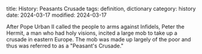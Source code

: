 title: History: Peasants Crusade
tags: definition, dictionary
category: history
date: 2024-03-17
modified: 2024-03-17


After Pope Urban II called the people
 to arms against Infidels, Peter the Hermit, a man who had holy
 visions, incited a large mob to take up a crusade in eastern Europe.
 The mob was made up largely of the poor and thus was referred to as a
 "Peasant's Crusade."






